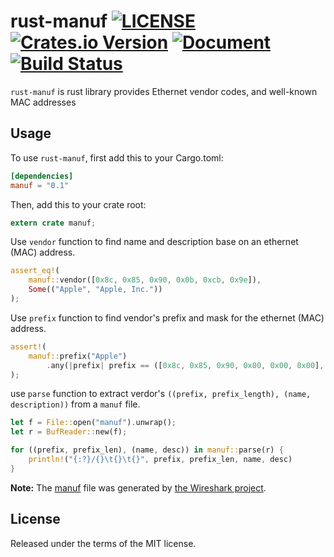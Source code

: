 # rust-manuf [![LICENSE](https://img.shields.io/badge/license-MIT-blue.svg)](LICENSE) [![Crates.io Version](https://img.shields.io/crates/v/manuf.svg)](https://crates.io/crates/manuf) [![Document](https://docs.rs/manuf/badge.svg)](https://docs.rs/manuf/) [![Build Status](https://travis-ci.org/flier/rust-manuf.svg?branch=master)](https://travis-ci.org/flier/rust-manuf)

`rust-manuf` is rust library provides Ethernet vendor codes, and well-known MAC addresses

## Usage

To use `rust-manuf`, first add this to your Cargo.toml:

```toml
[dependencies]
manuf = "0.1"
```

Then, add this to your crate root:

```rust
extern crate manuf;
```

Use `vendor` function to find name and description base on an ethernet (MAC) address.

```rust
assert_eq!(
    manuf::vendor([0x8c, 0x85, 0x90, 0x0b, 0xcb, 0x9e]),
    Some(("Apple", "Apple, Inc."))
);
```

Use `prefix` function to find vendor's prefix and mask for the ethernet (MAC) address.

```rust
assert!(
    manuf::prefix("Apple")
        .any(|prefix| prefix == ([0x8c, 0x85, 0x90, 0x00, 0x00, 0x00], 24))
);
```

use `parse` function to extract verdor's `((prefix, prefix_length), (name, description))` from a `manuf` file.

```rust
let f = File::open("manuf").unwrap();
let r = BufReader::new(f);

for ((prefix, prefix_len), (name, desc)) in manuf::parse(r) {
    println!("{:?}/{}\t{}\t{}", prefix, prefix_len, name, desc)
}
```

**Note:** The [manuf](src/manuf) file was generated by [the Wireshark project](https://github.com/wireshark/wireshark/blob/master/manuf).

## License

Released under the terms of the MIT license.

